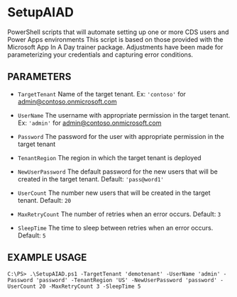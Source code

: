# SetupAIAD
PowerShell scripts that will automate setting up one or more CDS users and Power Apps environments
This script is based on those provided with the Microsoft App In A Day trainer package.  Adjustments have been made for parameterizing your credentials and capturing error conditions.

## PARAMETERS

* `TargetTenant`
Name of the target tenant. Ex: `'contoso'` for admin@contoso.onmicrosoft.com

* `UserName`
The username with appropriate permission in the target tenant. Ex: `'admin'` for admin@contoso.onmicrosoft.com

* `Password`
The password for the user with appropriate permission in the target tenant

* `TenantRegion`
The region in which the target tenant is deployed

* `NewUserPassword`
The default password for the new users that will be created in the target tenant. Default: `'pass@word1'`

* `UserCount`
The number new users that will be created in the target tenant. Default: `20`

* `MaxRetryCount`
The number of retries when an error occurs. Default: `3`

* `SleepTime`
The time to sleep between retries when an error occurs. Default: `5`

## EXAMPLE USAGE
`C:\PS> .\SetupAIAD.ps1 -TargetTenant 'demotenant' -UserName 'admin' -Password 'password' -TenantRegion 'US' -NewUserPassword 'password' -UserCount 20 -MaxRetryCount 3 -SleepTime 5` 

